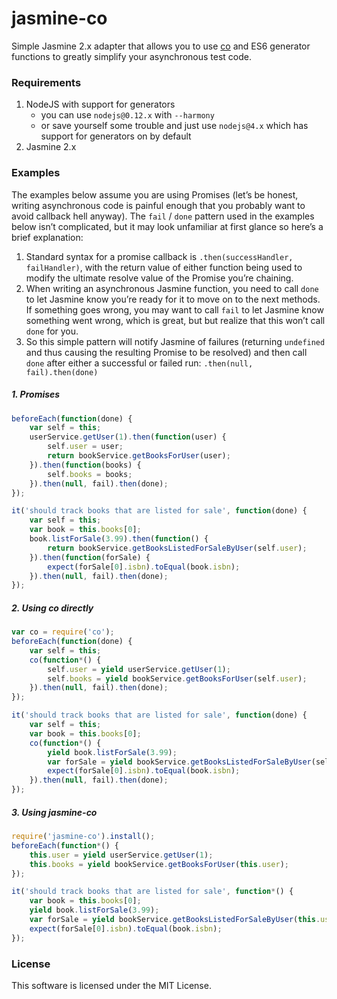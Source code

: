 # jasmine-co

Simple Jasmine 2.x adapter that allows you to use [co](https://github.com/tj/co)
and ES6 generator functions to greatly simplify your asynchronous test code.

### Requirements

1. NodeJS with support for generators
    * you can use `nodejs@0.12.x` with `--harmony`
    * or save yourself some trouble and just use `nodejs@4.x` which has
      support for generators on by default
2. Jasmine 2.x

### Examples

The examples below assume you are using Promises (let’s be honest, writing asynchronous
code is painful enough that you probably want to avoid callback hell anyway). The
`fail` / `done` pattern used in the examples below isn’t complicated, but it may look
unfamiliar at first glance so here’s a brief explanation:

1. Standard syntax for a promise callback is `.then(successHandler, failHandler)`, with
   the return value of either function being used to modify the ultimate resolve value of
   the Promise you’re chaining.
2. When writing an asynchronous Jasmine function, you need to call `done` to let Jasmine
   know you’re ready for it to move on to the next methods. If something goes wrong, you
   may want to call `fail` to let Jasmine know something went wrong, which is great, but
   but realize that this won’t call `done` for you.
3. So this simple pattern will notify Jasmine of failures (returning `undefined` and thus
   causing the resulting Promise to be resolved) and then call `done` after either a
   successful or failed run: `.then(null, fail).then(done)`

##### 1. Promises

```js
beforeEach(function(done) {
    var self = this;
    userService.getUser(1).then(function(user) {
        self.user = user;
        return bookService.getBooksForUser(user);
    }).then(function(books) {
        self.books = books;
    }).then(null, fail).then(done);
});

it('should track books that are listed for sale', function(done) {
    var self = this;
    var book = this.books[0];
    book.listForSale(3.99).then(function() {
        return bookService.getBooksListedForSaleByUser(self.user);
    }).then(function(forSale) {
        expect(forSale[0].isbn).toEqual(book.isbn);
    }).then(null, fail).then(done);
});
```

##### 2. Using co directly

```js
var co = require('co');
beforeEach(function(done) {
    var self = this;
    co(function*() {
        self.user = yield userService.getUser(1);
        self.books = yield bookService.getBooksForUser(self.user);
    }).then(null, fail).then(done);
});

it('should track books that are listed for sale', function(done) {
    var self = this;
    var book = this.books[0];
    co(function*() {
        yield book.listForSale(3.99);
        var forSale = yield bookService.getBooksListedForSaleByUser(self.user);
        expect(forSale[0].isbn).toEqual(book.isbn);
    }).then(null, fail).then(done);
});
```

##### 3. Using jasmine-co

```js
require('jasmine-co').install();
beforeEach(function*() {
    this.user = yield userService.getUser(1);
    this.books = yield bookService.getBooksForUser(this.user);
});

it('should track books that are listed for sale', function*() {
    var book = this.books[0];
    yield book.listForSale(3.99);
    var forSale = yield bookService.getBooksListedForSaleByUser(this.user);
    expect(forSale[0].isbn).toEqual(book.isbn);
});
```

### License

This software is licensed under the MIT License.
